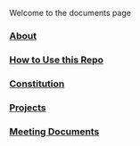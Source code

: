 Welcome to the documents page

### [About](about.md)

### [How to Use this Repo](howto.md)

### [Constitution](constitution/w24.md)

### [Projects](projects/project.md)

### [Meeting Documents](meetings/meetings.md)